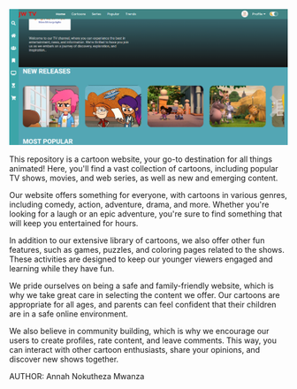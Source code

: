  <img class="movie-list-item-img" src="imag25.png" alt="">

This repository is a cartoon website, your go-to destination for all things animated! Here, you'll find a vast collection of cartoons, including popular TV shows, movies, and web series, as well as new and emerging content.

Our website offers something for everyone, with cartoons in various genres, including comedy, action, adventure, drama, and more. Whether you're looking for a laugh or an epic adventure, you're sure to find something that will keep you entertained for hours.

In addition to our extensive library of cartoons, we also offer other fun features, such as games, puzzles, and coloring pages related to the shows. These activities are designed to keep our younger viewers engaged and learning while they have fun.

We pride ourselves on being a safe and family-friendly website, which is why we take great care in selecting the content we offer. Our cartoons are appropriate for all ages, and parents can feel confident that their children are in a safe online environment.

We also believe in community building, which is why we encourage our users to create profiles, rate content, and leave comments. This way, you can interact with other cartoon enthusiasts, share your opinions, and discover new shows together.

AUTHOR: Annah Nokutheza Mwanza
